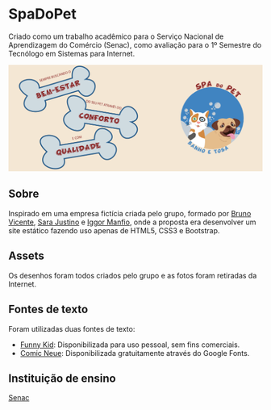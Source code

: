 # SpaDoPet

Criado como um trabalho acadêmico para o Serviço Nacional de Aprendizagem do Comércio (Senac),
como avaliação para o 1º Semestre do Tecnólogo em Sistemas para Internet.

![Banner](assets/bannerOssosLogo.webp)

## Sobre

Inspirado em uma empresa fictícia criada pelo grupo, formado por [Bruno Vicente](https://github.com/brunovicenters),
[Sara Justino](https://github.com/SaraJus) e [Iggor Manfio](https://github.com/iggor-manfio), onde a proposta era desenvolver
um site estático fazendo uso apenas de HTML5, CSS3 e Bootstrap.

## Assets

Os desenhos foram todos criados pelo grupo e as fotos foram retiradas da Internet.

## Fontes de texto

Foram utilizadas duas fontes de texto:

- [Funny Kid](https://www.dafont.com/funnykid.font): Disponibilizada para uso pessoal, sem fins comerciais.
- [Comic Neue](https://fonts.google.com/specimen/Comic+Neue): Disponibilizada gratuitamente através do Google Fonts.

## Instituição de ensino

[Senac](https://www.sp.senac.br/)
